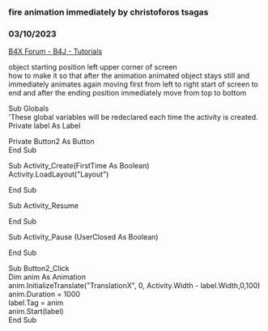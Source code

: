 ### fire animation immediately by christoforos tsagas
### 03/10/2023
[B4X Forum - B4J - Tutorials](https://www.b4x.com/android/forum/threads/146686/)

object starting position left upper corner of screen  
how to make it so that after the animation animated object stays still and immediately animates again moving first from left to right start of screen to end and after the ending position immediately move from top to bottom   
  
  
  
Sub Globals  
 'These global variables will be redeclared each time the activity is created.  
 Private label As Label  
   
 Private Button2 As Button  
End Sub  
  
Sub Activity\_Create(FirstTime As Boolean)  
 Activity.LoadLayout("Layout")  
  
End Sub  
  
Sub Activity\_Resume  
  
End Sub  
  
Sub Activity\_Pause (UserClosed As Boolean)  
  
End Sub  
  
Sub Button2\_Click  
 Dim anim As Animation  
 anim.InitializeTranslate("TranslationX", 0, Activity.Width - label.Width,0,100)  
 anim.Duration = 1000   
 label.Tag = anim   
 anim.Start(label)   
End Sub